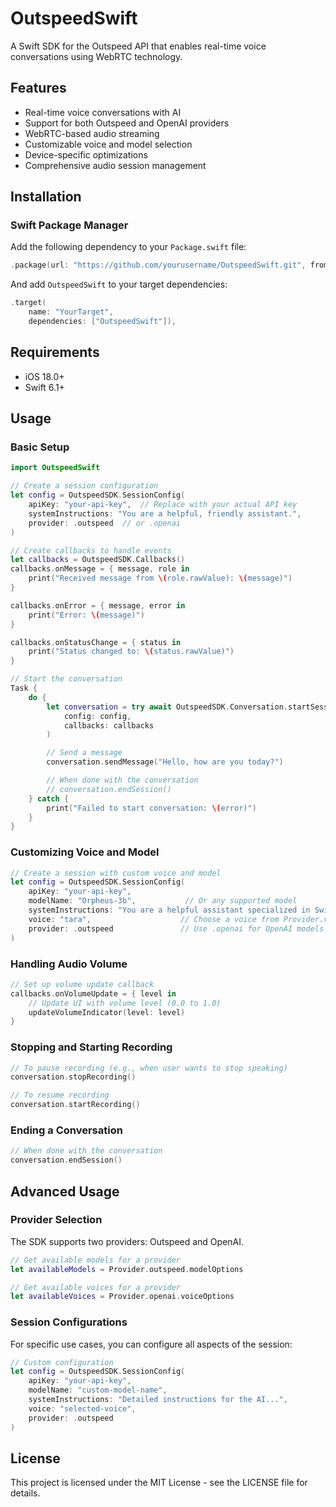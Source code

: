 # OutspeedSwift

A Swift SDK for the Outspeed API that enables real-time voice conversations using WebRTC technology.

## Features

- Real-time voice conversations with AI
- Support for both Outspeed and OpenAI providers
- WebRTC-based audio streaming
- Customizable voice and model selection
- Device-specific optimizations
- Comprehensive audio session management

## Installation

### Swift Package Manager

Add the following dependency to your `Package.swift` file:

```swift
.package(url: "https://github.com/yourusername/OutspeedSwift.git", from: "1.0.0")
```

And add `OutspeedSwift` to your target dependencies:

```swift
.target(
    name: "YourTarget",
    dependencies: ["OutspeedSwift"]),
```

## Requirements

- iOS 18.0+
- Swift 6.1+

## Usage

### Basic Setup

```swift
import OutspeedSwift

// Create a session configuration
let config = OutspeedSDK.SessionConfig(
    apiKey: "your-api-key",  // Replace with your actual API key
    systemInstructions: "You are a helpful, friendly assistant.",
    provider: .outspeed  // or .openai
)

// Create callbacks to handle events
let callbacks = OutspeedSDK.Callbacks()
callbacks.onMessage = { message, role in
    print("Received message from \(role.rawValue): \(message)")
}

callbacks.onError = { message, error in
    print("Error: \(message)")
}

callbacks.onStatusChange = { status in
    print("Status changed to: \(status.rawValue)")
}

// Start the conversation
Task {
    do {
        let conversation = try await OutspeedSDK.Conversation.startSession(
            config: config,
            callbacks: callbacks
        )

        // Send a message
        conversation.sendMessage("Hello, how are you today?")

        // When done with the conversation
        // conversation.endSession()
    } catch {
        print("Failed to start conversation: \(error)")
    }
}
```

### Customizing Voice and Model

```swift
// Create a session with custom voice and model
let config = OutspeedSDK.SessionConfig(
    apiKey: "your-api-key",
    modelName: "Orpheus-3b",           // Or any supported model
    systemInstructions: "You are a helpful assistant specialized in Swift programming.",
    voice: "tara",                    // Choose a voice from Provider.voiceOptions
    provider: .outspeed               // Use .openai for OpenAI models
)
```

### Handling Audio Volume

```swift
// Set up volume update callback
callbacks.onVolumeUpdate = { level in
    // Update UI with volume level (0.0 to 1.0)
    updateVolumeIndicator(level: level)
}
```

### Stopping and Starting Recording

```swift
// To pause recording (e.g., when user wants to stop speaking)
conversation.stopRecording()

// To resume recording
conversation.startRecording()
```

### Ending a Conversation

```swift
// When done with the conversation
conversation.endSession()
```

## Advanced Usage

### Provider Selection

The SDK supports two providers: Outspeed and OpenAI.

```swift
// Get available models for a provider
let availableModels = Provider.outspeed.modelOptions

// Get available voices for a provider
let availableVoices = Provider.openai.voiceOptions
```

### Session Configurations

For specific use cases, you can configure all aspects of the session:

```swift
// Custom configuration
let config = OutspeedSDK.SessionConfig(
    apiKey: "your-api-key",
    modelName: "custom-model-name",
    systemInstructions: "Detailed instructions for the AI...",
    voice: "selected-voice",
    provider: .outspeed
)
```

## License

This project is licensed under the MIT License - see the LICENSE file for details.
